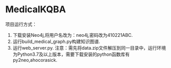 # MedicalKQBA
项目运行方式：
1. 下载安装Neo4j,将用户名改为：neo4j,密码改为410221ABC.
2. 运行build_medical_graph.py构建知识图谱.
3. 运行web_server.py.
注意：需先将data.zip文件解压到同一目录中，运行环境为Python3.7及以上版本，需要下载安装的python函数库有py2neo,ahocorasick.
